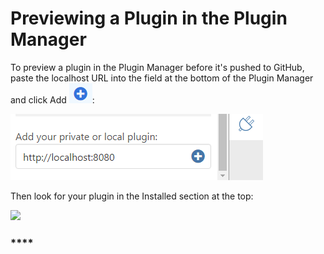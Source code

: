 # Previewing a Plugin in the Plugin Manager

To preview a plugin in the Plugin Manager before it's pushed to GitHub, paste the localhost URL into the field at the bottom of the Plugin Manager and click Add ![](<../../../.gitbook/assets/image (44).png>):

![](<../../../.gitbook/assets/image (16).png>)

Then look for your plugin in the Installed section at the top:

![](https://formit3d.github.io/FormItExamplePlugins/docs/images/PluginManagerInstalledList.png)

### ****
